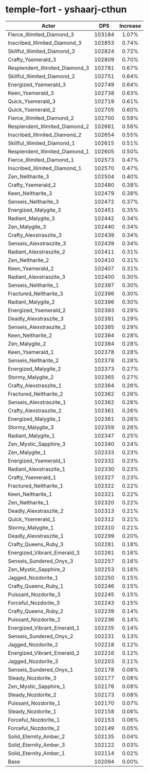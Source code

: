 # temple-fort - yshaarj-cthun
| Actor | DPS | Increase |
|---|:---:|:---:|
|Fierce_Illimited_Diamond_3|103184|1.07%|
|Inscribed_Illimited_Diamond_3|102853|0.74%|
|Skillful_Illimited_Diamond_3|102824|0.72%|
|Crafty_Ysemerald_3|102809|0.70%|
|Resplendent_Illimited_Diamond_3|102781|0.67%|
|Skillful_Illimited_Diamond_2|102751|0.64%|
|Energized_Ysemerald_3|102749|0.64%|
|Keen_Ysemerald_3|102738|0.63%|
|Quick_Ysemerald_3|102719|0.61%|
|Quick_Ysemerald_2|102705|0.60%|
|Fierce_Illimited_Diamond_2|102700|0.59%|
|Resplendent_Illimited_Diamond_2|102661|0.56%|
|Inscribed_Illimited_Diamond_2|102654|0.55%|
|Skillful_Illimited_Diamond_1|102615|0.51%|
|Resplendent_Illimited_Diamond_1|102605|0.50%|
|Fierce_Illimited_Diamond_1|102573|0.47%|
|Inscribed_Illimited_Diamond_1|102570|0.47%|
|Zen_Neltharite_3|102504|0.40%|
|Crafty_Ysemerald_2|102480|0.38%|
|Keen_Neltharite_3|102479|0.38%|
|Senseis_Neltharite_3|102472|0.37%|
|Energized_Malygite_3|102451|0.35%|
|Radiant_Malygite_3|102442|0.34%|
|Zen_Malygite_3|102440|0.34%|
|Crafty_Alexstraszite_3|102439|0.34%|
|Senseis_Alexstraszite_3|102439|0.34%|
|Radiant_Alexstraszite_2|102411|0.31%|
|Zen_Neltharite_2|102410|0.31%|
|Keen_Ysemerald_2|102407|0.31%|
|Radiant_Alexstraszite_3|102400|0.30%|
|Senseis_Neltharite_1|102397|0.30%|
|Fractured_Neltharite_3|102396|0.30%|
|Radiant_Malygite_2|102396|0.30%|
|Energized_Ysemerald_2|102393|0.29%|
|Deadly_Alexstraszite_3|102391|0.29%|
|Senseis_Alexstraszite_2|102385|0.29%|
|Keen_Neltharite_2|102384|0.28%|
|Zen_Malygite_2|102384|0.28%|
|Keen_Ysemerald_1|102378|0.28%|
|Senseis_Neltharite_2|102378|0.28%|
|Energized_Malygite_2|102373|0.27%|
|Stormy_Malygite_2|102365|0.27%|
|Crafty_Alexstraszite_1|102364|0.26%|
|Fractured_Neltharite_2|102362|0.26%|
|Senseis_Alexstraszite_1|102362|0.26%|
|Crafty_Alexstraszite_2|102361|0.26%|
|Energized_Malygite_1|102361|0.26%|
|Stormy_Malygite_3|102359|0.26%|
|Radiant_Malygite_1|102347|0.25%|
|Zen_Mystic_Sapphire_3|102340|0.24%|
|Zen_Malygite_1|102333|0.23%|
|Energized_Ysemerald_1|102332|0.23%|
|Radiant_Alexstraszite_1|102330|0.23%|
|Crafty_Ysemerald_1|102327|0.23%|
|Fractured_Neltharite_1|102322|0.22%|
|Keen_Neltharite_1|102321|0.22%|
|Zen_Neltharite_1|102320|0.22%|
|Deadly_Alexstraszite_2|102313|0.21%|
|Quick_Ysemerald_1|102312|0.21%|
|Stormy_Malygite_1|102310|0.21%|
|Deadly_Alexstraszite_1|102299|0.20%|
|Crafty_Queens_Ruby_3|102281|0.18%|
|Energized_Vibrant_Emerald_3|102261|0.16%|
|Senseis_Sundered_Onyx_3|102257|0.16%|
|Zen_Mystic_Sapphire_2|102253|0.16%|
|Jagged_Nozdorite_1|102250|0.15%|
|Crafty_Queens_Ruby_1|102246|0.15%|
|Puissant_Nozdorite_3|102245|0.15%|
|Forceful_Nozdorite_3|102243|0.15%|
|Crafty_Queens_Ruby_2|102239|0.14%|
|Puissant_Nozdorite_2|102236|0.14%|
|Energized_Vibrant_Emerald_1|102235|0.14%|
|Senseis_Sundered_Onyx_2|102231|0.13%|
|Jagged_Nozdorite_2|102218|0.12%|
|Energized_Vibrant_Emerald_2|102216|0.12%|
|Jagged_Nozdorite_3|102203|0.11%|
|Senseis_Sundered_Onyx_1|102178|0.08%|
|Steady_Nozdorite_3|102177|0.08%|
|Zen_Mystic_Sapphire_1|102176|0.08%|
|Steady_Nozdorite_2|102173|0.08%|
|Puissant_Nozdorite_1|102170|0.07%|
|Steady_Nozdorite_1|102158|0.06%|
|Forceful_Nozdorite_1|102153|0.06%|
|Forceful_Nozdorite_2|102149|0.05%|
|Solid_Eternity_Amber_2|102135|0.04%|
|Solid_Eternity_Amber_3|102122|0.03%|
|Solid_Eternity_Amber_1|102114|0.02%|
|Base|102094|0.00%|
